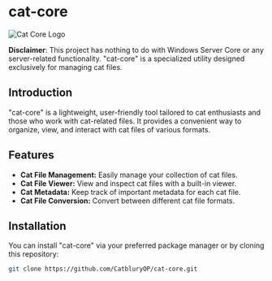 # cat-core

![Cat Core Logo](https://cdn.discordapp.com/attachments/1212082735678627951/1212098615653310535/PxX6gAs.gif)

**Disclaimer**: This project has nothing to do with Windows Server Core or any server-related functionality. "cat-core" is a specialized utility designed exclusively for managing cat files.

## Introduction

"cat-core" is a lightweight, user-friendly tool tailored to cat enthusiasts and those who work with cat-related files. It provides a convenient way to organize, view, and interact with cat files of various formats.

## Features

- **Cat File Management:** Easily manage your collection of cat files.
- **Cat File Viewer:** View and inspect cat files with a built-in viewer.
- **Cat Metadata:** Keep track of important metadata for each cat file.
- **Cat File Conversion:** Convert between different cat file formats.

## Installation

You can install "cat-core" via your preferred package manager or by cloning this repository:

```bash
git clone https://github.com/CatbluryOP/cat-core.git

 
